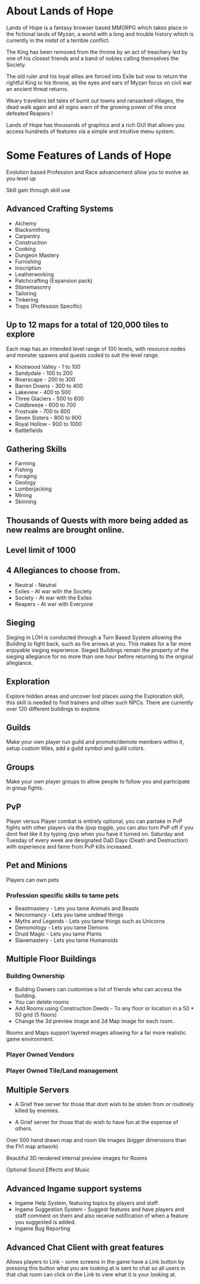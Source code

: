 # About Lands of Hope

Lands of Hope is a fantasy browser based MMORPG which takes place in the fictional lands of Myzan, a world with a long and trouble history which is currently in the midst of a terrible conflict. 

The King has been removed from the throne by an act of treachery led by one of his closest friends and a band of nobles calling themselves the Society. 

The old ruler and his loyal allies are forced into Exile but vow to return the rightful King to his throne, as the eyes and ears of Myzan focus on civil war an ancient threat returns. 

Weary travellers tell tales of burnt out towns and ransacked villages, the dead walk again and all signs warn of the growing power of the once defeated Reapers ! 

Lands of Hope has thousands of graphics and a rich GUI that allows you access hundreds of features via a simple and intuitive menu system. 

# Some Features of Lands of Hope

Evolution based Profession and Race advancement allow you to evolve as you level up

Skill gain through skill use 

## Advanced Crafting Systems 

- Alchemy 
- Blacksmithing 
- Carpentry 
- Construction 
- Cooking 
- Dungeon Mastery 
- Furnishing 
- Inscription 
- Leatherworking 
- Patchcrafting (Expansion pack)
- Stonemasonry 
- Tailoring 
- Tinkering 
- Traps (Profession Specific) 

## Up to 12 maps for a total of 120,000 tiles to explore 

Each map has an intended level range of 100 levels, with resource nodes and monster spawns and quests coded to suit the level range. 

- Knotwood Valley - 1 to 100 
- Sandydale - 100 to 200 
- Riverscape - 200 to 300 
- Barren Downs - 300 to 400 
- Lakeview - 400 to 500 
- Three Glaciers - 500 to 600 
- Coldbreeze - 600 to 700 
- Frostvale - 700 to 800 
- Seven Sisters - 800 to 900 
- Royal Hollow - 900 to 1000 
- Battlefields

## Gathering Skills 
- Farming 
- Fishing 
- Foraging 
- Geology 
- Lumberjacking 
- Mining 
- Skinning 

## Thousands of Quests with more being added as new realms are brought online.

## Level limit of 1000 

## 4 Allegiances to choose from. 
- Neutral - Neutral 
- Exiles - At war with the Society 
- Society - At war with the Exiles
- Reapers - At war with Everyone

## Sieging

Sieging in LOH is conducted through a Turn Based System allowing the Building to fight back, such as fire arrows at you. This makes for a far more enjoyable sieging experience. Sieged Buildings remain the property of the sieging allegiance for no more than one hour before returning to the original allegiance. 

## Exploration

Explore hidden areas and uncover lost places using the Exploration skill, this skill is needed to find trainers and other such NPCs. There are currently over 120 different buildings to explore. 

## Guilds

Make your own player run guild and promote/demote members within it, setup custom titles, add a guild symbol and guild colors. 

## Groups

Make your own player groups to allow people to follow you and participate in group fights. 

## PvP

Player versus Player combat is entirely optional, you can partake in PvP fights with other players via the /pvp toggle, you can also turn PvP off if you dont feel like it by typing /pvp when you have it turned on. Saturday and Tuesday of every week are designated DaD Days (Death and Destruction)  with experience and fame from PvP kills increased.

## Pet and Minions 

Players can own pets 

### Profession specific skills to tame pets 

- Beastmastery - Lets you tame Animals and Beasts
- Necromancy - Lets you tame undead things
- Myths and Legends - Lets you tame things such as Unicorns
- Demonology - Lets you tame Demons
- Druid Magic - Lets you tame Plants
- Slavemastery - Lets you tame Humanoids

## Multiple Floor Buildings

### Building Ownership 

- Building Owners can customise a list of friends who can access the building. 
- You can delete rooms 
- Add Rooms using Construction Deeds - To any floor or location in a 50 * 50 grid (5 floors) 
- Change the 3d preview image and 2d Map image for each room. 

Rooms and Maps support layered images allowing for a far more realistic game environment. 

### Player Owned Vendors 

### Player Owned Tile/Land management 

## Multiple Servers 

- A Grief free server for those that dont wish to be stolen from or routinely killed by enemies. 

- A Grief server for those that do wish to have fun at the expense of others. 

Over 500 hand drawn map and room tile images (bigger dimensions than the Fh1 map artwork) 

Beautiful 3D rendered internal preview images for Rooms 

Optional Sound Effects and Music 

## Advanced Ingame support systems

- Ingame Help System, featuring topics by players and staff.
- Ingame Suggestion System - Suggest features and have players and staff comment on them and also receive notification of when a feature you suggested is added.
- Ingame Bug Reporting

## Advanced Chat Client with great features

Allows players to Link - some screens in the game have a Link button by pressing this button what you are looking at is sent to chat so all users in that chat room can click on the Link to view what it is your looking at.